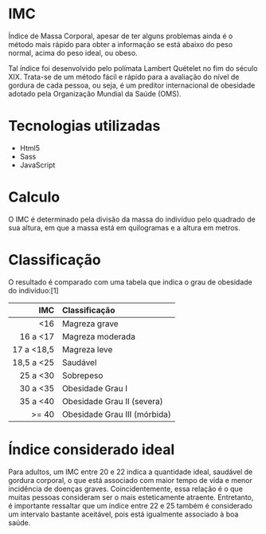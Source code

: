 # IMC
Índice de Massa Corporal, apesar de ter alguns problemas ainda é o método mais rápido para obter a informação se está abaixo do peso normal, acima do peso ideal, ou obeso.

Tal índice foi desenvolvido pelo polímata Lambert Quételet no fim do século XIX. Trata-se de um método fácil e rápido para a avaliação do nível de gordura de cada pessoa, ou seja, é um preditor internacional de obesidade adotado pela Organização Mundial da Saúde (OMS).

# Tecnologias utilizadas
- Html5
- Sass
- JavaScript

# Calculo
O IMC é determinado pela divisão da massa do indivíduo pelo quadrado de sua altura, em que a massa está em quilogramas e a altura em metros.

# Classificação
O resultado é comparado com uma tabela que indica o grau de obesidade do indivíduo:[1]

|  IMC      |  Classificação              |
|----------:|:----------------------------|
|      <16  | Magreza grave               |
|  16 a <17 | Magreza moderada            |
|17 a <18,5 | Magreza leve                |
|18,5 a <25 | Saudável                    |
|  25 a <30 | Sobrepeso                   |
|  30 a <35 | Obesidade Grau I            |
|  35 a <40 | Obesidade Grau II (severa)  |
|    >= 40  | Obesidade Grau III (mórbida)|

# Índice considerado ideal
Para adultos, um IMC entre 20 e 22 indica a quantidade ideal, saudável de gordura corporal, o que está associado com maior tempo de vida e menor incidência de doenças graves. Coincidentemente, essa relação é o que muitas pessoas consideram ser o mais esteticamente atraente. Entretanto, é importante ressaltar que um índice entre 22 e 25 também é considerado um intervalo bastante aceitável, pois está igualmente associado à boa saúde.



